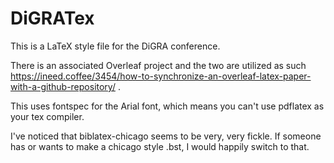 # DiGRATex
This is a LaTeX style file for the DiGRA conference.

There is an associated Overleaf project and the two are utilized as such https://ineed.coffee/3454/how-to-synchronize-an-overleaf-latex-paper-with-a-github-repository/ .

This uses fontspec for the Arial font, which means you can't use pdflatex as your tex compiler.

I've noticed that biblatex-chicago seems to be very, very fickle.  If someone has or wants to make a chicago style .bst, I would happily switch to that.
